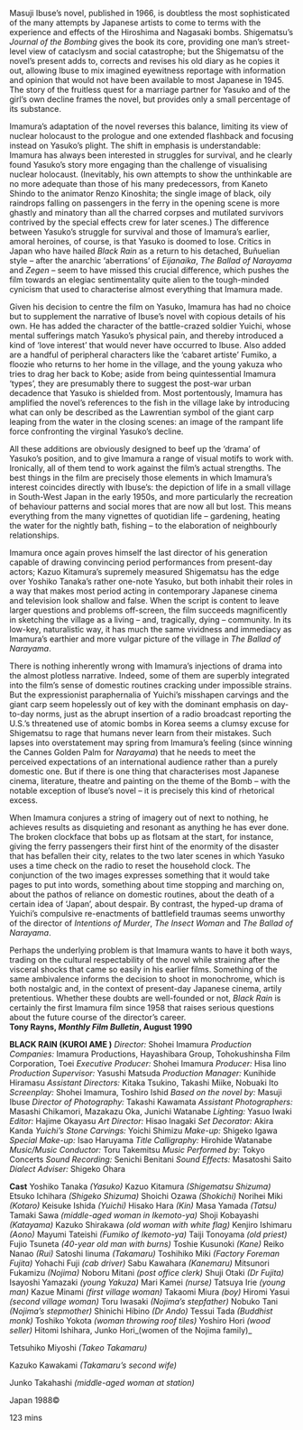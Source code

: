 
Masuji Ibuse’s novel, published in 1966, is doubtless the most sophisticated of the many attempts by Japanese artists to come to terms with the experience and effects of the Hiroshima and Nagasaki bombs. Shigematsu’s _Journal of the Bombing_ gives the book its core, providing one man’s street-level view of cataclysm and social catastrophe; but the Shigematsu of the novel’s present adds to, corrects and revises his old diary as he copies it out, allowing Ibuse to mix imagined eyewitness reportage with information and opinion that would not have been available to most Japanese in 1945. The story of the fruitless quest for a marriage partner for Yasuko and of the girl’s own decline frames the novel, but provides only a small percentage of its substance.

Imamura’s adaptation of the novel reverses this balance, limiting its view of nuclear holocaust to the prologue and one extended flashback and focusing instead on Yasuko’s plight. The shift in emphasis is understandable: Imamura has always been interested in struggles for survival, and he clearly found Yasuko’s story more engaging than the challenge of visualising nuclear holocaust. (Inevitably, his own attempts to show the unthinkable are no more adequate than those of his many predecessors, from Kaneto Shindo to the animator Renzo Kinoshita; the single image of black, oily raindrops falling on passengers in the ferry in the opening scene is more ghastly and minatory than all the charred corpses and mutilated survivors contrived by the special effects crew for later scenes.) The difference between Yasuko’s struggle for survival and those of Imamura’s earlier, amoral heroines, of course, is that Yasuko is doomed to lose. Critics in Japan who have hailed _Black Rain_ as a return to his detached, Buñuelian style – after the anarchic ‘aberrations’ of _Eijanaika_,  _The Ballad of Narayama_ and _Zegen_ – seem to have missed this crucial difference, which pushes the film towards an elegiac sentimentality quite alien to the tough-minded cynicism that used to characterise almost everything that Imamura made.

Given his decision to centre the film on Yasuko, Imamura has had no choice but to supplement the narrative of Ibuse’s novel with copious details of his own. He has added the character of the battle-crazed soldier Yuichi, whose mental sufferings match Yasuko’s physical pain, and thereby introduced a kind of ‘love interest’ that would never have occurred to Ibuse. Also added are a handful of peripheral characters like the ‘cabaret artiste’ Fumiko, a floozie who returns to her home in the village, and the young yakuza who tries to drag her back to Kobe; aside from being quintessential Imamura ‘types’, they are presumably there to suggest the post-war urban decadence that Yasuko is shielded from. Most portentously, Imamura has amplified the novel’s references to the fish in the village lake by introducing what can only be described as the Lawrentian symbol of the giant carp leaping from the water in the closing scenes: an image of the rampant life force confronting the virginal Yasuko’s decline.

All these additions are obviously designed to beef up the ‘drama’ of Yasuko’s position, and to give Imamura a range of visual motifs to work with. Ironically, all of them tend to work against the film’s actual strengths. The best things in the film are precisely those elements in which Imamura’s interest coincides directly with Ibuse’s: the depiction of life in a small village in South-West Japan in the early 1950s, and more particularly the recreation of behaviour patterns and social mores that are now all but lost. This means everything from the many vignettes of quotidian life – gardening, heating the water for the nightly bath, fishing – to the elaboration of neighbourly relationships.

Imamura once again proves himself the last director of his generation capable of drawing convincing period performances from present-day actors; Kazuo Kitamura’s supremely measured Shigematsu has the edge over Yoshiko Tanaka’s rather one-note Yasuko, but both inhabit their roles in a way that makes most period acting in contemporary Japanese cinema and television look shallow and false. When the script is content to leave larger questions and problems off-screen, the film succeeds magnificently in sketching the village as a living – and, tragically, dying – community. In its low-key, naturalistic way, it has much the same vividness and immediacy as Imamura’s earthier and more vulgar picture of the village in _The Ballad of Narayama_.

There is nothing inherently wrong with Imamura’s injections of drama into the almost plotless narrative. Indeed, some of them are superbly integrated into the film’s sense of domestic routines cracking under impossible strains. But the expressionist paraphernalia of Yuichi’s misshapen carvings and the giant carp seem hopelessly out of key with the dominant emphasis on day-to-day norms, just as the abrupt insertion of a radio broadcast reporting the U.S.’s threatened use of atomic bombs in Korea seems a clumsy excuse for Shigematsu to rage that humans never learn from their mistakes. Such lapses into overstatement may spring from Imamura’s feeling (since winning the Cannes Golden Palm for _Narayama_) that he needs to meet the perceived expectations of an international audience rather than a purely domestic one. But if there is one thing that characterises most Japanese cinema, literature, theatre and painting on the theme of the Bomb – with the notable exception of Ibuse’s novel – it is precisely this kind of rhetorical excess.

When Imamura conjures a string of imagery out of next to nothing, he achieves results as disquieting and resonant as anything he has ever done. The broken clockface that bobs up as flotsam at the start, for instance, giving the ferry passengers their first hint of the enormity of the disaster that has befallen their city, relates to the two later scenes in which Yasuko uses a time check on the radio to reset the household clock. The conjunction of the two images expresses something that it would take pages to put into words, something about time stopping and marching on, about the pathos of reliance on domestic routines, about the death of a certain idea of ‘Japan’, about despair. By contrast, the hyped-up drama of Yuichi’s compulsive re-enactments of battlefield traumas seems unworthy of the director of _Intentions of Murder_,  _The Insect Woman_ and _The_ _Ballad of Narayama_.

Perhaps the underlying problem is that Imamura wants to have it both ways, trading on the cultural respectability of the novel while straining after the visceral shocks that came so easily in his earlier films. Something of the same ambivalence informs the decision to shoot in monochrome, which is both nostalgic and, in the context of present-day Japanese cinema, artily pretentious. Whether these doubts are well-founded or not, _Black Rain_ is certainly the first Imamura film since 1958 that raises serious questions about the future course of the director’s career.<br>
**Tony Rayns, _Monthly Film Bulletin_, August 1990**<br>


**BLACK RAIN (KUROI AME )**
_Director:_ Shohei Imamura
_Production Companies:_ Imamura Productions, Hayashibara Group, Tohokushinsha Film Corporation, Toei
_Executive Producer:_ Shohei Imamura
_Producer:_ Hisa Iino
_Production Supervisor:_ Yasushi Matsuda
_Production Manager:_ Kunihide Hiramasu
_Assistant Directors:_ Kitaka Tsukino, Takashi Miike,
Nobuaki Ito
_Screenplay:_ Shohei Imamura, Toshiro Ishid
_Based on the novel by:_ Masuji Ibuse
_Director of Photography:_ Takashi Kawamata
_Assistant Photographers:_ Masashi Chikamori, Mazakazu Oka, Junichi Watanabe
_Lighting:_ Yasuo Iwaki
_Editor:_ Hajime Okayasu
_Art Director:_ Hisao Inagaki
_Set Decorator:_ Akira Kanda
_Yuichi’s Stone Carvings:_ Yoichi Shimizu
_Make-up:_ Shigeko Igawa
_Special Make-up:_ Isao Haruyama
_Title Calligraphy:_ Hirohide Watanabe
_Music/Music Conductor:_ Toru Takemitsu
_Music Performed by:_ Tokyo Concerts
_Sound Recording:_ Senichi Benitani
_Sound Effects:_ Masatoshi Saito
_Dialect Adviser:_ Shigeko Ohara

**Cast**
Yoshiko Tanaka _(Yasuko)_
Kazuo Kitamura _(Shigematsu Shizuma)_
Etsuko Ichihara _(Shigeko Shizuma)_
Shoichi Ozawa _(Shokichi)_
Norihei Miki _(Kotaro)_
Keisuke Ishida _(Yuichi)_
Hisako Hara _(Kin)_
Masa Yamada _(Tatsu)_
Tamaki Sawa _(middle-aged woman in Ikemoto-ya)_
Shoji Kobayashi _(Katayama)_
Kazuko Shirakawa _(old woman with white flag)_
Kenjiro Ishimaru _(Aono)_
Mayumi Tateishi _(Fumiko of Ikemoto-ya)_
Taiji Tonoyama _(old priest)_
Fujio Tsuneta _(40-year old man with burns)_
Toshie Kusunoki _(Kane)_
Reiko Nanao _(Rui)_
Satoshi Iinuma _(Takamaru)_
Toshihiko Miki _(Factory Foreman Fujita)_
Yohachi Fuji _(cab driver)_
Sabu Kawahara _(Kanemaru)_
Mitsunori Fukamizu _(Nojima)_
Noboru Mitani _(post office clerk)_
Shuji Otaki _(Dr Fujita)_
Isayoshi Yamazaki _(young Yakuza)_
Mari Kamei _(nurse)_
Tatsuya Irie _(young man)_
Kazue Minami _(first village woman)_
Takaomi Miura _(boy)_
Hiromi Yasui _(second village woman)_
Toru Iwasaki _(Nojima’s stepfather)_
Nobuko Tani _(Nojima’s stepmother)_
Shinichi Hibino _(Dr Ando)_
Tessui Tada _(Buddhist monk)_
Toshiko Yokota _(woman throwing roof tiles)_
Yoshiro Hori _(wood seller)_
Hitomi Ishihara, Junko Hori_(women of the Nojima family)_

Tetsuhiko Miyoshi _(Takeo Takamaru)_

Kazuko Kawakami _(Takamaru’s second wife)_

Junko Takahashi _(middle-aged woman at station)_

Japan 1988©

123 mins
<!--stackedit_data:
eyJoaXN0b3J5IjpbODMzNjU5NDU3XX0=
-->